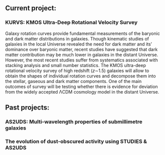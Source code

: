 ## Current project:

### KURVS: KMOS Ultra-Deep Rotational Velocity Survey

Galaxy rotation curves provide fundamental measurements of the baryonic and dark matter distributions in galaxies. Though kinematic studies of galaxies in the local Universe revealed the need for dark matter and its’ dominance over baryonic matter, recent studies have suggested that dark matter contribution may be much lower in galaxies in the distant Universe. However, the most recent studies suffer from systematics associated with stacking analysis and small number statistics. 
The KMOS ultra-deep rotational velocity survey of high redshift (*z*∼1.5) galaxies will allow to obtain the shapes of individual rotation curves and decompose them into the stellar, gaseous and dark matter components. One of the main outcomes of survey will be testing whether there is evidence for deviation from the widely accepted ΛCDM cosmology model in the distant Universe.

## Past projects:

### AS2UDS: Multi-wavelength properties of submillimetre galaxies

### The evolution of dust-obscured activity using STUDIES & AS2UDS
